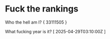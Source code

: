 # Fuck the rankings

Who the hell am I?
{ 33111505 }

What fucking year is it?
[ 2025-04-29T03:10:00Z ]

